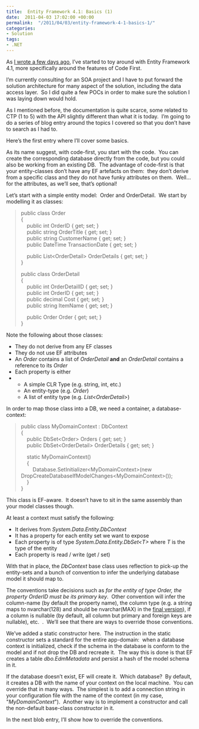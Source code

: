 ```yaml
---
title:  Entity Framework 4.1: Basics (1)
date:  2011-04-03 17:02:00 +00:00
permalink:  "/2011/04/03/entity-framework-4-1-basics-1/"
categories:
- Solution
tags:
- .NET
---
```

<p>As <a href="http://vincentlauzon.wordpress.com/2011/03/29/entity-framework-4-1-rc-including-code-first/">I wrote a few days ago</a>, I’ve started to toy around with Entity Framework 4.1, more specifically around the features of Code First.</p>  <p>I’m currently consulting for an SOA project and I have to put forward the solution architecture for many aspect of the solution, including the data access layer.&#160; So I did quite a few POCs in order to make sure the solution I was laying down would hold.</p>  <p>As I mentioned before, the documentation is quite scarce, some related to CTP (1 to 5) with the API slightly different than what it is today.&#160; I’m going to do a series of blog entry around the topics I covered so that you don’t have to search as I had to.</p>  <p>Here’s the first entry where I’ll cover some basics.</p>  <p>As its name suggest, with code-first, you start with the code.&#160; You can create the corresponding database directly from the code, but you could also be working from an existing DB.&#160; The advantage of code-first is that your entity-classes don’t have any EF artefacts on them:&#160; they don’t derive from a specific class and they do not have funky attributes on them.&#160; Well…&#160; for the attributes, as we’ll see, that’s optional!</p>  <p>Let’s start with a simple entity model:&#160; Order and OrderDetail.&#160; We start by modelling it as classes:</p>  <blockquote>   <p>public class Order     <br />{      <br />&#160;&#160;&#160; public int OrderID { get; set; }      <br />&#160;&#160;&#160; public string OrderTitle { get; set; }      <br />&#160;&#160;&#160; public string CustomerName { get; set; }      <br />&#160;&#160;&#160; public DateTime TransactionDate { get; set; } </p>    <p>&#160;&#160;&#160; public List&lt;OrderDetail&gt; OrderDetails { get; set; }     <br />} </p>    <p>public class OrderDetail     <br />{      <br />&#160;&#160;&#160; public int OrderDetailID { get; set; }      <br />&#160;&#160;&#160; public int OrderID { get; set; }      <br />&#160;&#160;&#160; public decimal Cost { get; set; }      <br />&#160;&#160;&#160; public string ItemName { get; set; } </p>    <p>&#160;&#160;&#160; public Order Order { get; set; }     <br />}</p> </blockquote>  <p>Note the following about those classes:</p>  <ul>   <li>They do not derive from any EF classes </li>    <li>They do not use EF attributes </li>    <li>An <em>Order</em> contains a list of <em>OrderDetail</em> <strong>and</strong> an <em>OrderDetail</em> contains a reference to its <em>Order</em> </li>    <li>Each property is either </li>    <li>     <ul>       <li>A simple CLR Type (e.g. string, int, etc.) </li>        <li>An entity-type (e.g. <em>Order</em>) </li>        <li>A list of entity type (e.g. <em>List&lt;OrderDetail&gt;</em>) </li>     </ul>   </li> </ul>  <p>In order to map those class into a DB, we need a container, a database-context:</p>  <blockquote>   <p>public class MyDomainContext : DbContext     <br />{      <br />&#160;&#160;&#160; public DbSet&lt;Order&gt; Orders { get; set; }      <br />&#160;&#160;&#160; public DbSet&lt;OrderDetail&gt; OrderDetails { get; set; } </p>    <p>&#160;&#160;&#160; static MyDomainContext()     <br />&#160;&#160;&#160; {      <br />&#160;&#160;&#160;&#160;&#160;&#160;&#160; Database.SetInitializer&lt;MyDomainContext&gt;(new DropCreateDatabaseIfModelChanges&lt;MyDomainContext&gt;());      <br />&#160;&#160;&#160; }      <br />}</p> </blockquote> <!-- code formatted by http://manoli.net/csharpformat/ -->  <p>This class is EF-aware.&#160; It doesn’t have to sit in the same assembly than your model classes though.</p>  <p>At least a context must satisfy the following:</p>  <ul>   <li>It derives from <em>System.Data.Entity.DbContext</em> </li>    <li>It has a property for each entity set we want to expose </li>    <li>Each property is of type <em>System.Data.Entity.DbSet&lt;T&gt;</em> where <em>T</em> is the type of the entity </li>    <li>Each property is read / write (get / set) </li> </ul>  <p>With that in place, the <em>DbContext</em> base class uses reflection to pick-up the entity-sets and a bunch of convention to infer the underlying database model it should map to.</p>  <p>The conventions take decisions such as <em>for the entity of type Order, the property OrderID must be its primary key</em>.&#160; Other convention will infer the column-name (by default the property name), the column type (e.g. a string maps to nvarchar(128) and should be nvarchar(MAX) in the <a href="http://blogs.msdn.com/b/adonet/archive/2011/03/29/ef-4-1-rtw-change-to-default-maxlength-in-code-first.aspx">final version</a>), if a column is nullable (by default, all column but primary and foreign keys are nullable), etc.&#160; .&#160; We’ll see that there are ways to override those conventions.</p>  <p>We’ve added a static constructor here.&#160; The instruction in the static constructor sets a standard for the entire app-domain:&#160; when a database context is initialized, check if the schema in the database is conform to the model and if not drop the DB and recreate it.&#160; The way this is done is that EF creates a table <em>dbo.EdmMetadata</em> and persist a hash of the model schema in it.</p>  <p>If the database doesn’t exist, EF will create it.&#160; Which database?&#160; By default, it creates a DB with the name of your context on the local machine.&#160; You can override that in many ways.&#160; The simplest is to add a connection string in your configuration file with the name of the context (in my case, &quot;<em>MyDomainContext</em>&quot;).&#160; Another way is to implement a constructor and call the non-default base-class constructor in it.</p>  <p>In the next blob entry, I’ll show how to override the conventions.</p>